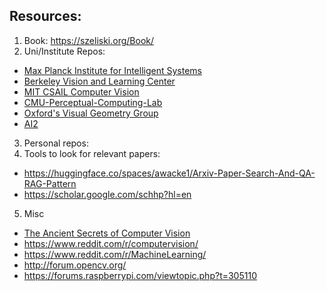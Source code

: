 ## Resources:

1. Book: https://szeliski.org/Book/
2. Uni/Institute Repos:
  - [Max Planck Institute for Intelligent Systems](https://github.com/MPI-IS/)
  - [Berkeley Vision and Learning Center](https://github.com/BVLC)
  - [MIT CSAIL Computer Vision](https://github.com/CSAILVision)
  - [CMU-Perceptual-Computing-Lab](https://github.com/CMU-Perceptual-Computing-Lab)
  - [Oxford's Visual Geometry Group](https://www.robots.ox.ac.uk/~vgg/software/)
  - [AI2](https://github.com/allenai)
3. Personal repos:
4. Tools to look for relevant papers:
  - https://huggingface.co/spaces/awacke1/Arxiv-Paper-Search-And-QA-RAG-Pattern
  - https://scholar.google.com/schhp?hl=en
5. Misc
  - [The Ancient Secrets of Computer Vision](https://youtube.com/playlist?list=PLjMXczUzEYcHvw5YYSU92WrY8IwhTuq7p&si=KNRZHYZtw_6X4tDP)
  - https://www.reddit.com/r/computervision/
  - https://www.reddit.com/r/MachineLearning/
  - http://forum.opencv.org/
  - https://forums.raspberrypi.com/viewtopic.php?t=305110
